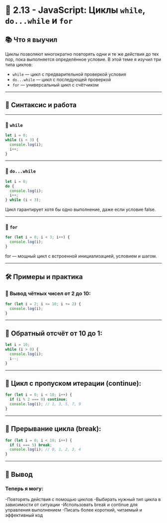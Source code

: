 # 🔁 2.13 - JavaScript: Циклы `while`, `do...while` и `for`

## 📚 Что я выучил

Циклы позволяют многократно повторять одни и те же действия до тех пор, пока выполняется определённое условие. В этой теме я изучил три типа циклов:

- `while` — цикл с предварительной проверкой условия
- `do...while` — цикл с последующей проверкой
- `for` — универсальный цикл с счётчиком

---

## 🧠 Синтаксис и работа

---

### 🔸 `while`

```javascript
let i = 0;
while (i < 3) {
  console.log(i);
  i++;
}
```

---

### 🔸 `do...while`

```javascript
let i = 0;
do {
  console.log(i);
  i++;
} while (i < 3);
```

Цикл гарантирует хотя бы одно выполнение, даже если условие false.

---

### 🔸 `for`

```javascript
for (let i = 0; i < 3; i++) {
  console.log(i);
}
```

for — мощный цикл с встроенной инициализацией, условием и шагом.

---

## 🛠 Примеры и практика

### 🔹 Вывод чётных чисел от 2 до 10:

```javascript
for (let i = 2; i <= 10; i += 2) {
  console.log(i);
}
```

---

## 🔹 Обратный отсчёт от 10 до 1:

```javascript
let i = 10;
while (i > 0) {
  console.log(i);
  i--;
}
```

---

## 🔹 Цикл с пропуском итерации (continue):

```javascript
for (let i = 0; i < 10; i++) {
  if (i % 2 === 0) continue;
  console.log(i); // 1, 3, 5, 7, 9
}
```

---

## 🔹 Прерывание цикла (break):

```javascript
for (let i = 0; i < 10; i++) {
  if (i === 5) break;
  console.log(i); // 0, 1, 2, 3, 4
}
```

---

## 📌 Вывод

### Теперь я могу:

-Повторять действия с помощью циклов
-Выбирать нужный тип цикла в зависимости от ситуации
-Использовать break и continue для управления выполнением
-Писать более короткий, читаемый и эффективный код
